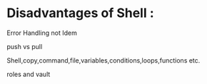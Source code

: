  Disadvantages of Shell :
 ========================

 Error Handling
 not Idem

 push vs pull

 Shell,copy,command,file,variables,conditions,loops,functions  etc.

 roles and vault
 